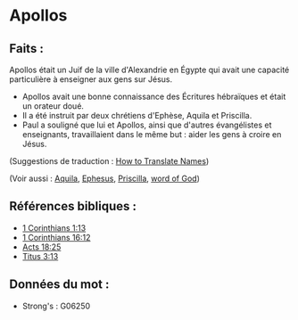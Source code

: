 # Apollos

## Faits :

Apollos était un Juif de la ville d'Alexandrie en Égypte qui avait une capacité particulière à enseigner aux gens sur Jésus.

* Apollos avait une bonne connaissance des Écritures hébraïques et était un orateur doué.
* Il a été instruit par deux chrétiens d'Ephèse, Aquila et Priscilla.
* Paul a souligné que lui et Apollos, ainsi que d'autres évangélistes et enseignants, travaillaient dans le même but : aider les gens à croire en Jésus.

(Suggestions de traduction : [How to Translate Names](rc://en/ta/man/translate/translate-names))

(Voir aussi : [Aquila](../names/aquila.md), [Ephesus](../names/ephesus.md), [Priscilla](../names/priscilla.md), [word of God](../kt/wordofgod.md))

## Références bibliques :

* [1 Corinthians 1:13](rc://en/tn/help/1co/01/13)
* [1 Corinthians 16:12](rc://en/tn/help/1co/16/12)
* [Acts 18:25](rc://en/tn/help/act/18/25)
* [Titus 3:13](rc://en/tn/help/tit/03/13)

## Données du mot :

* Strong's : G06250
